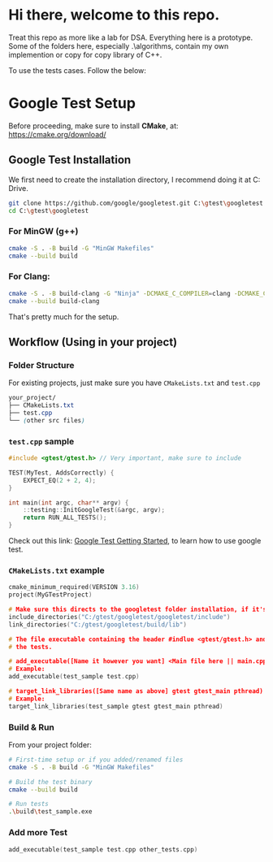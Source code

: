 # Hi there, welcome to this repo.

Treat this repo as more like a lab for DSA. Everything here is a prototype.
Some of the folders here, especially .\algorithms, contain my own implemention or copy
for copy library of C++.

To use the tests cases. Follow the below:

# Google Test Setup
Before proceeding, make sure to install **CMake**, at: https://cmake.org/download/

## Google Test Installation
We first need to create the installation directory, I recommend doing it at C: Drive.

```bash
git clone https://github.com/google/googletest.git C:\gtest\googletest
cd C:\gtest\googletest
```
### For MinGW (g++)

```bash
cmake -S . -B build -G "MinGW Makefiles"
cmake --build build
```
### For Clang:
```bash
cmake -S . -B build-clang -G "Ninja" -DCMAKE_C_COMPILER=clang -DCMAKE_CXX_COMPILER=clang++
cmake --build build-clang
```
That's pretty much for the setup.

## Workflow (Using in your project)
### Folder Structure

For existing projects, just make sure you have `CMakeLists.txt` and `test.cpp`

```css
your_project/
├── CMakeLists.txt
├── test.cpp
└── (other src files)
```

### `test.cpp` sample

```cpp
#include <gtest/gtest.h> // Very important, make sure to include

TEST(MyTest, AddsCorrectly) {
    EXPECT_EQ(2 + 2, 4);
}

int main(int argc, char** argv) {
    ::testing::InitGoogleTest(&argc, argv);
    return RUN_ALL_TESTS();
}
```

Check out this link: [Google Test Getting Started](https://google.github.io/googletest/primer.html), to learn how to use google test.

### `CMakeLists.txt` example

```cpp
cmake_minimum_required(VERSION 3.16)
project(MyGTestProject)

# Make sure this directs to the googletest folder installation, if it's different, just ensure it matches
include_directories("C:/gtest/googletest/googletest/include")
link_directories("C:/gtest/googletest/build/lib")

# The file executable containing the header #indlue <gtest/gtest.h> and 
# the tests.

# add_executable([Name it however you want] <Main file here || main.cpp>)
# Example:
add_executable(test_sample test.cpp)

# target_link_libraries([Same name as above] gtest gtest_main pthread)
# Example:
target_link_libraries(test_sample gtest gtest_main pthread)
```

### Build & Run

From your project folder:

```bash
# First-time setup or if you added/renamed files
cmake -S . -B build -G "MinGW Makefiles"

# Build the test binary
cmake --build build

# Run tests
.\build\test_sample.exe
```

### Add more Test

```cpp
add_executable(test_sample test.cpp other_tests.cpp)
```